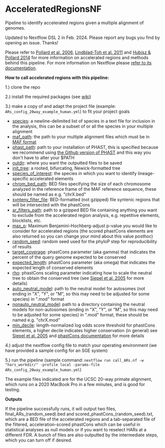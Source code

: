 # AcceleratedRegionsNF
Pipeline to identify accelerated regions given a multiple alignment of genomes.

Updated to Nextflow DSL 2 in Feb. 2024. Please report any bugs you find by opening an issue. Thanks!

Please refer to [Pollard et al. 2006](https://www.nature.com/articles/nature05113), [Lindblad-Toh et al. 2011](https://www.nature.com/articles/nature10530) and [Hubisz & Pollard 2014](https://www.sciencedirect.com/science/article/pii/S0959437X14000781) for more information on accelerated regions and methods behind this pipeline. For more information on Nextflow please [refer to its documentation](https://www.nextflow.io/docs/latest/index.html).

**How to call accelerated regions with this pipeline:**

1.) clone the repo

2.) install the required packages (see [wiki](https://github.com/keoughkath/AcceleratedRegionsNF/wiki/Required-packages))

3.) make a copy of and adapt the project file (example: `ARs_config_20way_example_human.yml`) to fit your project goals
* <ins>species</ins>: a newline-delimited list of species in a text file for inclusion in the analysis, this can be a subset of or all the species in your multiple alignment
* <ins>maf_path</ins>: the path to your multiple alignment files which must be in [MAF format](https://genome.ucsc.edu/FAQ/FAQformat.html#format5)
* <ins>phast_path</ins>: path to your installation of PHAST, this is specified because we recommend using [the Github version of PHAST](https://github.com/CshlSiepelLab/phast) and this way you don't have to alter your $PATH
* <ins>outdir</ins>: where you want the outputted files to be saved
* <ins>init_tree</ins>: a rooted, bifurcating, Newick-formatted tree
* <ins>species_of_interest</ins>: the species in which you want to identify lineage-specific accelerated elements
* <ins>chrom_bed_path</ins>: BED files specifying the size of each chromosome analyzed in the reference frame of the MAF reference sequence, these should be named as e.g. "chrX.bed"
* <ins>synteny_filter_file</ins>: BED-formatted (not gzipped) file syntenic regions that will be intersected with the phastCons
* <ins>ar_filters_path</ins>: path to a gzipped BED file containing anything you want to exclude from the accelerated region analysis, e.g. repetitive elements, blocklists, etc.
* <ins>max_p</ins>: Maximum Benjamini-Hochberg-adjust p-value you would like to consider for accelerated regions (the scored phastCons elements are also returned so you can change your mind about this value posthoc)
* <ins>random_seed</ins>: random seed used for the phyloP step for reproducibility of results
* <ins>target_coverage</ins>: phastCons parameter (aka gamma) that indicates the percent of the query genome expected to be conserved
* <ins>expected_length</ins>: phastCons parameter (aka omega) that indicates the expected length of conserved elements
* <ins>rho</ins>: phastCons scaling parameter indicating how to scale the neutral tree to obtain the conserved tree (see [Siepel et al. 2005](https://pubmed.ncbi.nlm.nih.gov/16024819/) for more details)
* <ins>auto_neutral_model</ins>: path to the neutral model for autosomes (not ending in "X", "Y", or "M", so this may need to be adjusted for some species) in ".mod" format
* <ins>nonauto_neutral_model</ins>: path to a directory containing the neutral models for non-autosomes (ending in "X", "Y", or "M", so this may need to be adjusted for some species) in ".mod" format, these should be named e.g. "chrX.mod"
* <ins>min_decile</ins>: length-normalized log odds score threshold for phastCons elements, a higher decile indicates higher conservation (in general) see [Siepel et al. 2005](https://pubmed.ncbi.nlm.nih.gov/16024819/) and [phastCons documentation](http://compgen.cshl.edu/phast/help-pages/phastCons.txt) for more details

4.) adjust the nextflow config file to match your operating environment (we have provided a sample config for an SGE system)

5.) run the pipeline (sample command: `nextflow run call_ARs.nf -w "hars_workdir/" -profile local -params-file ARs_config_20way_example_human.yml`)

The example files indicated are for the UCSC 20-way primate alignment, which runs on a 2020 MacBook Pro in a few minutes, and is good for testing.

**Outputs**

If the pipeline successfully runs, it will output two files, final_ARs_(random_seed).bed and scored_phastCons_(random_seed).txt, which are a BED file of the accelerated regions and a tab-separated file of the filtered, acceleration-scored phastCons which can be useful in statistical analyses as null models or if you want to reselect HARs at a different FDR. A bunch of files are also outputted by the intermediate steps, which you can turn off if desired. 
